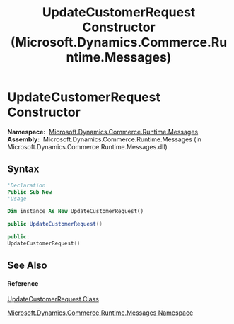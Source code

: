 ﻿---
title: UpdateCustomerRequest Constructor  (Microsoft.Dynamics.Commerce.Runtime.Messages)
TOCTitle: UpdateCustomerRequest Constructor
ms:assetid: M:Microsoft.Dynamics.Commerce.Runtime.Messages.UpdateCustomerRequest.#ctor
ms:mtpsurl: https://technet.microsoft.com/en-us/library/microsoft.dynamics.commerce.runtime.messages.updatecustomerrequest.updatecustomerrequest(v=AX.60)
ms:contentKeyID: 49855196
ms.date: 05/18/2015
mtps_version: v=AX.60
f1_keywords:
- Microsoft.Dynamics.Commerce.Runtime.Messages.UpdateCustomerRequest.#ctor
dev_langs:
- CSharp
- C++
- VB
---

# UpdateCustomerRequest Constructor

**Namespace:**  [Microsoft.Dynamics.Commerce.Runtime.Messages](microsoft-dynamics-commerce-runtime-messages-namespace.md)  
**Assembly:**  Microsoft.Dynamics.Commerce.Runtime.Messages (in Microsoft.Dynamics.Commerce.Runtime.Messages.dll)

## Syntax

``` vb
'Declaration
Public Sub New
'Usage

Dim instance As New UpdateCustomerRequest()
```

``` csharp
public UpdateCustomerRequest()
```

``` c++
public:
UpdateCustomerRequest()
```

## See Also

#### Reference

[UpdateCustomerRequest Class](updatecustomerrequest-class-microsoft-dynamics-commerce-runtime-messages.md)

[Microsoft.Dynamics.Commerce.Runtime.Messages Namespace](microsoft-dynamics-commerce-runtime-messages-namespace.md)

